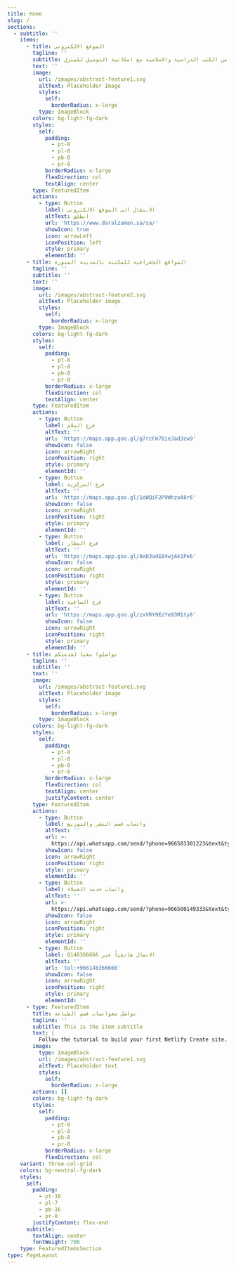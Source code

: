```yaml
---
title: Home
slug: /
sections:
  - subtitle: ''
    items:
      - title: الموقع الالكتروني
        tagline: ''
        subtitle: مجموعة متكاملة من الكتب الدراسية والاسلامية مع امكانية التوصيل للمنزل
        text: ''
        image:
          url: /images/abstract-feature1.svg
          altText: Placeholder Image
          styles:
            self:
              borderRadius: x-large
          type: ImageBlock
        colors: bg-light-fg-dark
        styles:
          self:
            padding:
              - pt-8
              - pl-8
              - pb-8
              - pr-8
            borderRadius: x-large
            flexDirection: col
            textAlign: center
        type: FeaturedItem
        actions:
          - type: Button
            label: الانتقال الى الموقع الالكتروني
            altText: انطلق
            url: 'https://www.daralzaman.sa/sa/'
            showIcon: true
            icon: arrowLeft
            iconPosition: left
            style: primary
            elementId: ''
      - title: المواقع الجغرافية للمكتبة بالمدينة المنورة
        tagline: ''
        subtitle: ''
        text: ''
        image:
          url: /images/abstract-feature2.svg
          altText: Placeholder image
          styles:
            self:
              borderRadius: x-large
          type: ImageBlock
        colors: bg-light-fg-dark
        styles:
          self:
            padding:
              - pt-8
              - pl-8
              - pb-8
              - pr-8
            borderRadius: x-large
            flexDirection: col
            textAlign: center
        type: FeaturedItem
        actions:
          - type: Button
            label: فرع السلام
            altText: ''
            url: 'https://maps.app.goo.gl/g7rcFm78ieJad3cw9'
            showIcon: false
            icon: arrowRight
            iconPosition: right
            style: primary
            elementId: ''
          - type: Button
            label: فرع المركزية
            altText: ''
            url: 'https://maps.app.goo.gl/1oWQiF2P9WhzoA8r6'
            showIcon: false
            icon: arrowRight
            iconPosition: right
            style: primary
            elementId: ''
          - type: Button
            label: فرع المطار
            altText: ''
            url: 'https://maps.app.goo.gl/8xD3adEB4wjAk1Pe6'
            showIcon: false
            icon: arrowRight
            iconPosition: right
            style: primary
            elementId: ''
          - type: Button
            label: فرع الصافية
            altText: ''
            url: 'https://maps.app.goo.gl/zxVRY9EzYe93M1ty8'
            showIcon: false
            icon: arrowRight
            iconPosition: right
            style: primary
            elementId: ''
      - title: تواصلوا معنا لخدمتكم
        tagline: ''
        subtitle: ''
        text: ''
        image:
          url: /images/abstract-feature1.svg
          altText: Placeholder image
          styles:
            self:
              borderRadius: x-large
          type: ImageBlock
        colors: bg-light-fg-dark
        styles:
          self:
            padding:
              - pt-8
              - pl-8
              - pb-8
              - pr-8
            borderRadius: x-large
            flexDirection: col
            textAlign: center
            justifyContent: center
        type: FeaturedItem
        actions:
          - type: Button
            label: واتساب قسم النشر والتوزيع
            altText: ''
            url: >-
              https://api.whatsapp.com/send/?phone=966503301223&text&type=phone_number&app_absent=0
            showIcon: false
            icon: arrowRight
            iconPosition: right
            style: primary
            elementId: ''
          - type: Button
            label: واتساب خدمة العملاء
            altText: ''
            url: >-
              https://api.whatsapp.com/send/?phone=966500149333&text&type=phone_number&app_absent=0
            showIcon: false
            icon: arrowRight
            iconPosition: right
            style: primary
            elementId: ''
          - type: Button
            label: الاتصال هاتفياً عبر 0148366666
            altText: ''
            url: 'tel:+966148366666'
            showIcon: false
            icon: arrowRight
            iconPosition: right
            style: primary
            elementId: ''
      - type: FeaturedItem
        title: تواصل معواتساب قسم الطباعة
        tagline: ''
        subtitle: This is the item subtitle
        text: |
          Follow the tutorial to build your first Netlify Create site.
        image:
          type: ImageBlock
          url: /images/abstract-feature1.svg
          altText: Placeholder text
          styles:
            self:
              borderRadius: x-large
        actions: []
        colors: bg-light-fg-dark
        styles:
          self:
            padding:
              - pt-8
              - pl-8
              - pb-8
              - pr-8
            borderRadius: x-large
            flexDirection: col
    variant: three-col-grid
    colors: bg-neutral-fg-dark
    styles:
      self:
        padding:
          - pt-16
          - pl-7
          - pb-16
          - pr-8
        justifyContent: flex-end
      subtitle:
        textAlign: center
        fontWeight: 700
    type: FeaturedItemsSection
type: PageLayout
---
```

